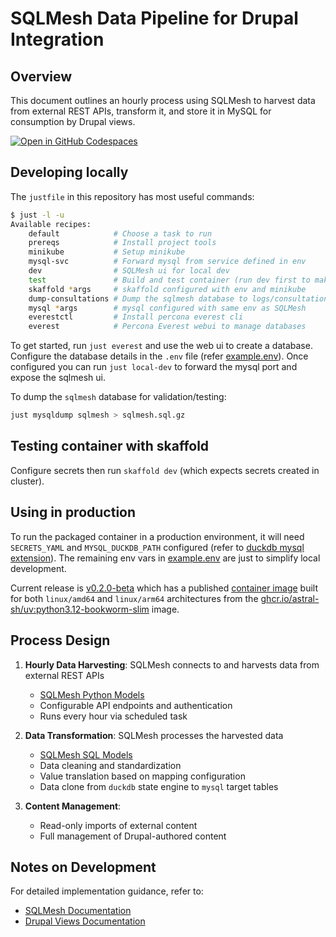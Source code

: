 # SQLMesh Data Pipeline for Drupal Integration

## Overview
This document outlines an hourly process using SQLMesh to harvest data from external REST APIs, transform it, and store it in MySQL for consumption by Drupal views.

[![Open in GitHub Codespaces](https://github.com/codespaces/badge.svg)](https://codespaces.new/wagov-dtt/wa.gov.au_harvest-consultations)

## Developing locally
The `justfile` in this repository has most useful commands:

```bash
$ just -l -u
Available recipes:
    default            # Choose a task to run
    prereqs            # Install project tools
    minikube           # Setup minikube
    mysql-svc          # Forward mysql from service defined in env
    dev                # SQLMesh ui for local dev
    test               # Build and test container (run dev first to make sure db exists)
    skaffold *args     # skaffold configured with env and minikube
    dump-consultations # Dump the sqlmesh database to logs/consultations.sql.gz
    mysql *args        # mysql configured with same env as SQLMesh
    everestctl         # Install percona everest cli
    everest            # Percona Everest webui to manage databases
```

To get started, run `just everest` and use the web ui to create a database. Configure the database details in the `.env` file (refer [example.env](example.env)). Once configured you can run `just local-dev` to forward the mysql port and expose the sqlmesh ui.

To dump the `sqlmesh` database for validation/testing:

```bash
just mysqldump sqlmesh > sqlmesh.sql.gz
```

## Testing container with skaffold

Configure secrets then run `skaffold dev` (which expects secrets created in cluster).

## Using in production

To run the packaged container in a production environment, it will need `SECRETS_YAML` and `MYSQL_DUCKDB_PATH` configured (refer to [duckdb mysql extension](https://duckdb.org/docs/extensions/mysql#configuration)). The remaining env vars in [example.env](example.env) are just to simplify local development.

Current release is [v0.2.0-beta](https://github.com/wagov-dtt/wa.gov.au_harvest-consultations/releases/tag/v0.2.0-beta) which has a published [container image](https://github.com/wagov-dtt/wa.gov.au_harvest-consultations/pkgs/container/harvest-consultations/324752147?tag=0.2.0-beta) built for both `linux/amd64` and `linux/arm64` architectures from the [ghcr.io/astral-sh/uv:python3.12-bookworm-slim](https://docs.astral.sh/uv/guides/integration/docker/#available-images) image.

## Process Design

1. **Hourly Data Harvesting**: SQLMesh connects to and harvests data from external REST APIs
   - [SQLMesh Python Models](https://sqlmesh.readthedocs.io/en/stable/concepts/models/python_models/)
   - Configurable API endpoints and authentication
   - Runs every hour via scheduled task

2. **Data Transformation**: SQLMesh processes the harvested data
   - [SQLMesh SQL Models](https://sqlmesh.readthedocs.io/en/stable/concepts/models/sql_models/)
   - Data cleaning and standardization
   - Value translation based on mapping configuration
   - Data clone from `duckdb` state engine to `mysql` target tables

4. **Content Management**:
   - Read-only imports of external content
   - Full management of Drupal-authored content

## Notes on Development
For detailed implementation guidance, refer to:
- [SQLMesh Documentation](https://sqlmesh.com/docs/)
- [Drupal Views Documentation](https://www.drupal.org/docs/user_guide/en/views-chapter.html)
